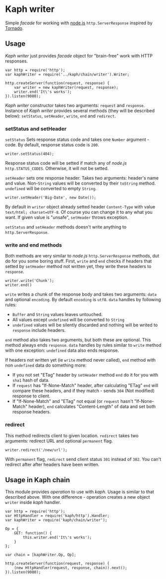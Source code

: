 # Kaph writer

Simple *facade* for working with [node.js](http://nodejs.org) 
`http.ServerResponse` inspired by [Tornado](http://www.tornadoweb.org/).

## Usage

*Kaph writer* just provides *facade* object for "brain-free" work with 
HTTP responses.

    var http = require('http');
    var kaphWriter = require('../kaph/chain/writer').Writer;
    
    http.createServer(function(request, response) {
        var writer = new kaphWriter(request, response);
        writer.end('It\'s works');
    }).listen(9080);

*Kaph writer* constructor takes two arguments: `request` and `response`. 
Instance of *Kaph writer* provides several methods (they will be described 
below): `setStatus`, `setHeader`, `write`, `end` and `redirect`.

### setStatus and setHeader

`setStatus` Sets response status code and takes one `Number` argument - code. 
By default, response status code is `200`.

    writer.setStatus(404);
    
Response status code will be setted if match any of *node.js* 
`http.STATUS_CODES`. Otherwise, it will not be setted.

`setHeader` sets one response header. Takes two arguments: header's name and
value. Non-`String` values will be converted by their `toString` method. 
`undefined` will be converted to empty `String`. 

    writer.setHeader('Big-Date', new Date());
    
By default in `writer` object already setted header `Content-Type` with value
`text/html; charset=UTF-8`. Of course you can change it to any what you want. 
If given value is "unsafe", `setHeader` throws exception.

`setStatus` and `setHeader` methods doesn't write anything to 
`http.ServerResponse`.

### write and end methods

Both methods are very similar to *node.js* `http.ServerResponse` methods, dut 
do for you some boring stuff. First, `write` and `end` checks if headers that 
setted by `setHeader` method not written yet, they write these headers to 
`response`. 

    writer.write('Chunk');
    writer.end()
    
`write` writes a chunk of the response body and takes two arguments: `data` 
and optional `encoding`. By default `encoding` is `utf8`. `data` handles by 
following rules:

* `Buffer` and `String` values leaves untouched.
* All values except `undefined` will be converted to `String`
* `undefined` values will be silently discarded and nothing will be writed to
  `response` include headers.

`end` method also takes two arguments, but both these are optional. This method
always ends `response`. `data` handles by rules similar to `write` method with 
one exception: `undefined` data also ends response.

If headers not written yet (ie `write` method never called), `end` method with
non `undefined` data do something more:

* If you not set "ETag" header by `setHeader` method `end` do it for you with
  `sha1` hash of data.
* If `request` has "If-None-Match" header, after calculating "ETag" `end` will 
  compare these headers, and if they match - sends `304` (Not modified) 
  response to client.
* If "If-None-Match" and "ETag" not equal (or `request` hasn't "If-None-Match"
  header), `end` calculates "Content-Length" of data and set both response
  headers.

### redirect

This method redirects client to given location. `redirect` takes two arguments:
redirect URL and optional `permanent` flag.

    writer.redirect('/new/url');
    
With `permanent` flag, `redirect` send client status `301` instead of `302`. 
You can't redirect after after headers have been written.

## Usage in Kaph chain

This module provides *operation* to use with *kaph*. Usage is similar to that 
described above. With one difference - operation creates a new object `writer` 
inside *kaph* handler.

    var http = require('http');
    var HttpHandler = require('kaph/http').Handler;
    var kaphWriter = require('kaph/chain/writer');
    
    Op = {
        GET: function() {
            this.writer.end('It\'s works');
        }
    };
    
    var chain = [kaphWriter.Op, Op];
    
    http.createServer(function(request, response) {
        (new HttpHandler(request, response, chain)).next();
    }).listen(9080);
    
